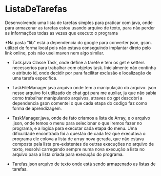 # ListaDeTarefas
Desenvolvendo uma lista de tarefas simples para praticar com java, onde para armazenar as tarefas estou usando arquivo de texto, para não perder as informações todas as vezes que executo o programa


*Na pasta "lib" está a dependencia do google para converter json, gson. utilizei de forma local pois não estava conseguindo implantar direto
pelo link online, pois não usei maven nem algo similar.

* Task.java Classe Task, onde define a tarefe e tem os get e setters necesserios para trabalhar com objetos task. Inicialmente não continha o atributo id, onde decidir por para facilitar exclusão e localização de uma tarefa especifica.

* TaskFileManager.java arquivo onde tem a manipulação do arquivo .json nesse arquivo foi utilizado do chat gpt para me auxliar, ja que não sabia como trabalhar manipulando arquivos, atraves do gpt descobri a dependencia gson comentei o que cada etapa do codigo faz como forma de aprendizagem.

* TaskManager.java, onde de fato criamos a lista de Array, e o arquivo .json, onde temos o menu para selecionar o que iremos fazer no programa, e a logica para executar cada etapa do menu. Uma dificuldade encontrada foi a questão de cada fez que executava o programa ele colova a lista de array nova gerada, que não estava composta pela lista pre-existentes de outras execuções no arquivo de texto, ressolvi carregando sempre numa nova execução a lista no arquivo para a lista criada para execução do programa.

* Tarefas.json arquivo de texto onde está sendo armazenado as listas de tarefas. 
